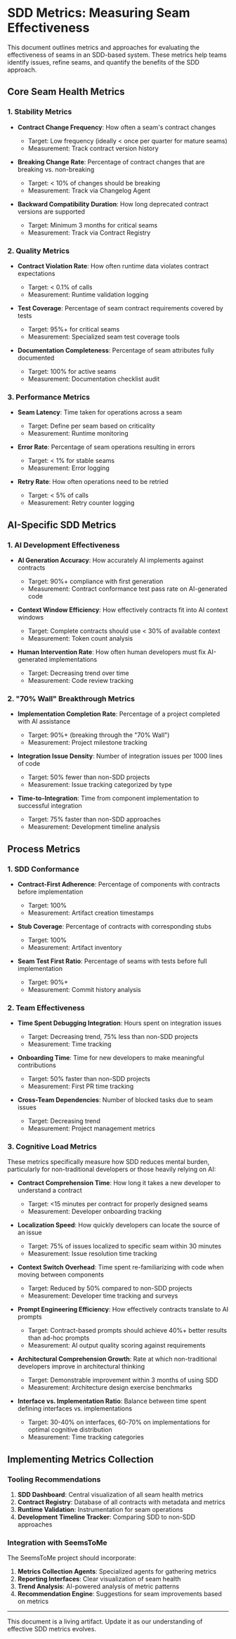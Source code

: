 # SDD Metrics: Measuring Seam Effectiveness

This document outlines metrics and approaches for evaluating the effectiveness of seams in an SDD-based system. These metrics help teams identify issues, refine seams, and quantify the benefits of the SDD approach.

## Core Seam Health Metrics

### 1. Stability Metrics

- **Contract Change Frequency**: How often a seam's contract changes

  - Target: Low frequency (ideally < once per quarter for mature seams)
  - Measurement: Track contract version history

- **Breaking Change Rate**: Percentage of contract changes that are breaking vs. non-breaking

  - Target: < 10% of changes should be breaking
  - Measurement: Track via Changelog Agent

- **Backward Compatibility Duration**: How long deprecated contract versions are supported
  - Target: Minimum 3 months for critical seams
  - Measurement: Track via Contract Registry

### 2. Quality Metrics

- **Contract Violation Rate**: How often runtime data violates contract expectations

  - Target: < 0.1% of calls
  - Measurement: Runtime validation logging

- **Test Coverage**: Percentage of seam contract requirements covered by tests

  - Target: 95%+ for critical seams
  - Measurement: Specialized seam test coverage tools

- **Documentation Completeness**: Percentage of seam attributes fully documented
  - Target: 100% for active seams
  - Measurement: Documentation checklist audit

### 3. Performance Metrics

- **Seam Latency**: Time taken for operations across a seam

  - Target: Define per seam based on criticality
  - Measurement: Runtime monitoring

- **Error Rate**: Percentage of seam operations resulting in errors

  - Target: < 1% for stable seams
  - Measurement: Error logging

- **Retry Rate**: How often operations need to be retried
  - Target: < 5% of calls
  - Measurement: Retry counter logging

## AI-Specific SDD Metrics

### 1. AI Development Effectiveness

- **AI Generation Accuracy**: How accurately AI implements against contracts

  - Target: 90%+ compliance with first generation
  - Measurement: Contract conformance test pass rate on AI-generated code

- **Context Window Efficiency**: How effectively contracts fit into AI context windows

  - Target: Complete contracts should use < 30% of available context
  - Measurement: Token count analysis

- **Human Intervention Rate**: How often human developers must fix AI-generated implementations
  - Target: Decreasing trend over time
  - Measurement: Code review tracking

### 2. "70% Wall" Breakthrough Metrics

- **Implementation Completion Rate**: Percentage of a project completed with AI assistance

  - Target: 90%+ (breaking through the "70% Wall")
  - Measurement: Project milestone tracking

- **Integration Issue Density**: Number of integration issues per 1000 lines of code

  - Target: 50% fewer than non-SDD projects
  - Measurement: Issue tracking categorized by type

- **Time-to-Integration**: Time from component implementation to successful integration
  - Target: 75% faster than non-SDD approaches
  - Measurement: Development timeline analysis

## Process Metrics

### 1. SDD Conformance

- **Contract-First Adherence**: Percentage of components with contracts before implementation

  - Target: 100%
  - Measurement: Artifact creation timestamps

- **Stub Coverage**: Percentage of contracts with corresponding stubs

  - Target: 100%
  - Measurement: Artifact inventory

- **Seam Test First Ratio**: Percentage of seams with tests before full implementation
  - Target: 90%+
  - Measurement: Commit history analysis

### 2. Team Effectiveness

- **Time Spent Debugging Integration**: Hours spent on integration issues

  - Target: Decreasing trend, 75% less than non-SDD projects
  - Measurement: Time tracking

- **Onboarding Time**: Time for new developers to make meaningful contributions

  - Target: 50% faster than non-SDD projects
  - Measurement: First PR time tracking

- **Cross-Team Dependencies**: Number of blocked tasks due to seam issues
  - Target: Decreasing trend
  - Measurement: Project management metrics

### 3. Cognitive Load Metrics

These metrics specifically measure how SDD reduces mental burden, particularly for non-traditional developers or those heavily relying on AI:

- **Contract Comprehension Time**: How long it takes a new developer to understand a contract

  - Target: <15 minutes per contract for properly designed seams
  - Measurement: Developer onboarding tracking

- **Localization Speed**: How quickly developers can locate the source of an issue

  - Target: 75% of issues localized to specific seam within 30 minutes
  - Measurement: Issue resolution time tracking

- **Context Switch Overhead**: Time spent re-familiarizing with code when moving between components

  - Target: Reduced by 50% compared to non-SDD projects
  - Measurement: Developer time tracking and surveys

- **Prompt Engineering Efficiency**: How effectively contracts translate to AI prompts

  - Target: Contract-based prompts should achieve 40%+ better results than ad-hoc prompts
  - Measurement: AI output quality scoring against requirements

- **Architectural Comprehension Growth**: Rate at which non-traditional developers improve in architectural thinking

  - Target: Demonstrable improvement within 3 months of using SDD
  - Measurement: Architecture design exercise benchmarks

- **Interface vs. Implementation Ratio**: Balance between time spent defining interfaces vs. implementations
  - Target: 30-40% on interfaces, 60-70% on implementations for optimal cognitive distribution
  - Measurement: Time tracking categories

## Implementing Metrics Collection

### Tooling Recommendations

1. **SDD Dashboard**: Central visualization of all seam health metrics
2. **Contract Registry**: Database of all contracts with metadata and metrics
3. **Runtime Validation**: Instrumentation for seam operations
4. **Development Timeline Tracker**: Comparing SDD to non-SDD approaches

### Integration with SeemsToMe

The SeemsToMe project should incorporate:

1. **Metrics Collection Agents**: Specialized agents for gathering metrics
2. **Reporting Interfaces**: Clear visualization of seam health
3. **Trend Analysis**: AI-powered analysis of metric patterns
4. **Recommendation Engine**: Suggestions for seam improvements based on metrics

---

This document is a living artifact. Update it as our understanding of effective SDD metrics evolves.
